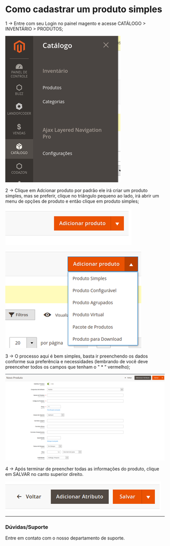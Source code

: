 # Como cadastrar um produto simples

1 -> Entre com seu Login no painel magento e acesse CATÁLOGO > INVENTÁRIO > PRODUTOS;

![produto_simples](https://github.com/Oficina-do-Dev/Tutoriais/blob/main/Magento_2/003%20-%20Como%20cadastrar%20produto%20simples/images/image1.png)

2 -> Clique em Adcionar produto por padrão ele irá criar um produto simples, mas se preferir, clique no triângulo pequeno ao lado, irá abrir um menu de opções de produto e então clique em produto simples;

![produto_simples](https://github.com/Oficina-do-Dev/Tutoriais/blob/main/Magento_2/003%20-%20Como%20cadastrar%20produto%20simples/images/image2.png)

![produto_simples](https://github.com/Oficina-do-Dev/Tutoriais/blob/main/Magento_2/003%20-%20Como%20cadastrar%20produto%20simples/images/image3.png)

3 -> O processo aqui é bem simples, basta ir preenchendo os dados conforme sua preferência e necessidades (lembrando de você deve preenceher todos os campos que tenham o " * " vermelho);

![produto_simples](https://github.com/Oficina-do-Dev/Tutoriais/blob/main/Magento_2/003%20-%20Como%20cadastrar%20produto%20simples/images/image4.png)

4 -> Após terminar de preencher todas as informações do produto, clique em SALVAR no canto superior direito.

![produto_simples](https://github.com/Oficina-do-Dev/Tutoriais/blob/main/Magento_2/003%20-%20Como%20cadastrar%20produto%20simples/images/image5.png)

<hr>

### Dúvidas/Suporte
Entre em contato com o nosso departamento de suporte.